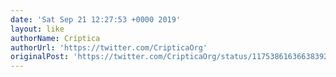 ```yaml
---
date: 'Sat Sep 21 12:27:53 +0000 2019'
layout: like
authorName: Críptica
authorUrl: 'https://twitter.com/CripticaOrg'
originalPost: 'https://twitter.com/CripticaOrg/status/1175386163663839232'
---
```

